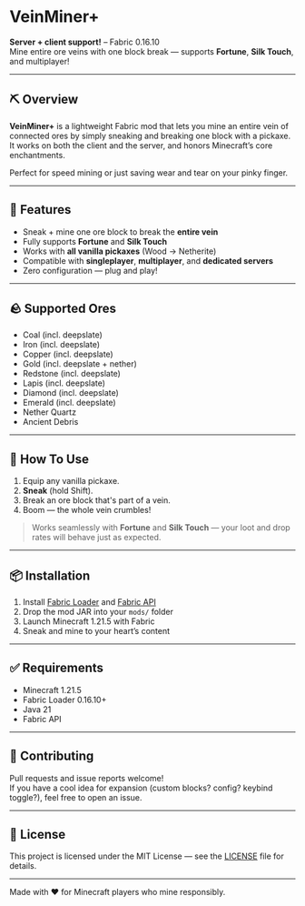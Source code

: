 # VeinMiner+

**Server + client support!** – Fabric 0.16.10  
Mine entire ore veins with one block break — supports **Fortune**, **Silk Touch**, and multiplayer!

---

## ⛏️ Overview

**VeinMiner+** is a lightweight Fabric mod that lets you mine an entire vein of connected ores by simply sneaking and breaking one block with a pickaxe.  
It works on both the client and the server, and honors Minecraft’s core enchantments.

Perfect for speed mining or just saving wear and tear on your pinky finger.

---

## 🔧 Features

- Sneak + mine one ore block to break the **entire vein**
- Fully supports **Fortune** and **Silk Touch**
- Works with **all vanilla pickaxes** (Wood → Netherite)
- Compatible with **singleplayer**, **multiplayer**, and **dedicated servers**
- Zero configuration — plug and play!

---

## 🪨 Supported Ores

- Coal (incl. deepslate)
- Iron (incl. deepslate)
- Copper (incl. deepslate)
- Gold (incl. deepslate + nether)
- Redstone (incl. deepslate)
- Lapis (incl. deepslate)
- Diamond (incl. deepslate)
- Emerald (incl. deepslate)
- Nether Quartz
- Ancient Debris

---

## 🧪 How To Use

1. Equip any vanilla pickaxe.
2. **Sneak** (hold Shift).
3. Break an ore block that's part of a vein.
4. Boom — the whole vein crumbles!

> Works seamlessly with **Fortune** and **Silk Touch** — your loot and drop rates will behave just as expected.

---

## 📦 Installation

1. Install [Fabric Loader](https://fabricmc.net/) and [Fabric API](https://modrinth.com/mod/fabric-api)
2. Drop the mod JAR into your `mods/` folder
3. Launch Minecraft 1.21.5 with Fabric
4. Sneak and mine to your heart’s content

---

## ✅ Requirements

- Minecraft 1.21.5  
- Fabric Loader 0.16.10+  
- Java 21  
- Fabric API  

---

## 🙌 Contributing

Pull requests and issue reports welcome!  
If you have a cool idea for expansion (custom blocks? config? keybind toggle?), feel free to open an issue.

---

## 📜 License

This project is licensed under the MIT License — see the [LICENSE](LICENSE) file for details.

---

Made with ❤️ for Minecraft players who mine responsibly.
